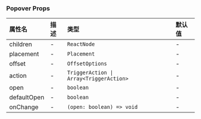 ### Popover Props

| 属性名 | 描述 | 类型 | 默认值 |
| :-- | :-- | :-- | :-- |
| children | - | `ReactNode` | - |
| placement | - | `Placement` | - |
| offset | - | `OffsetOptions` | - |
| action | - | `TriggerAction \| Array<TriggerAction>` | - |
| open | - | `boolean` | - |
| defaultOpen | - | `boolean` | - |
| onChange | - | `(open: boolean) => void` | - |
